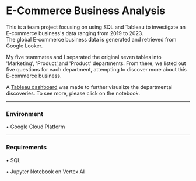 <h1>E-Commerce Business Analysis</h1>

This is a team project focusing on using SQL and Tableau to investigate an E-commerce business's data ranging from 2019 to 2023.  
The global E-commerce business data is generated and retrieved from Google Looker. 

My five teammates and I separated the original seven tables into 'Marketing', 'Product',and 'Product' departments.
From there, we listed out five questions for each department, attempting to discover more about this E-commerce business. 

A [Tableau dashboard](https://public.tableau.com/app/profile/jessica.tong1527/viz/BA775_team_assignment_version2_17020855878190/Product_Marketing_Dashboard) was made to further visualize the departmental discoveries. To see more, please click on the notebook.

-----------------------------
<h3> Environment</h3>
    • Google Cloud Platform

-----------------------------
<h3> Requirements</h3>
    <p>• SQL </p>
    <p>• Jupyter Notebook on Vertex AI  </p>
